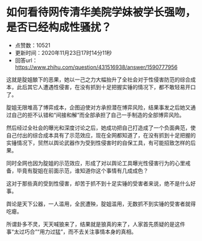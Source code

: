 # 如何看待网传清华美院学妹被学长强吻，是否已经构成性骚扰？
- 点赞数：10521
- 更新时间：2020年11月23日17时14分11秒
- 回答url：https://www.zhihu.com/question/431516938/answer/1590777956
<body>
 <p data-pid="Z8AHj7Vb">这就是腚姐酿下的恶果，她以一己之力大幅抬升了全社会对于性侵害防范的综合成本，此后其它人遭遇性侵害，在没有抓到十足把握实锤的情况下，都不敢轻易开口了。</p>
 <p data-pid="StwU2c9I">腚姐无限堆高了博弈成本，企图迫使对方承担潜在博弈风险，结果事发之后她又通过自己的拒不认错和“间接和解”而全部承担了自己一手制造的全部博弈风险。</p>
 <p data-pid="sNxBut9r">然后经过全社会的曝光和深度讨论之后，她成功把自己打造成了一个负面典范，使自己付出的综合成本具有了示范效应，现在全网都知道了，在没有抓到十足把握的实锤情况下，贸然以舆论武器作为受到性侵害时的自保工具，有可能招致怎样的后果。</p>
 <p data-pid="va0WDg0X">同时全网也因为腚姐的示范效应，形成了对以舆论工具曝光性侵害行为的心里戒备，毕竟有腚姐在前面示范，谁知道你这个事情有几成成色？</p>
 <p data-pid="yBFgil_y">这对于那些真的受到性侵害，却苦于抓不到十足实锤的受害者来说，绝不是什么好事。</p>
 <p data-pid="TCp0kk7O">舆论是天下公器，一人滥用，全民遭殃，腚姐滥用，无数抓不到实锤的受害者就得吃瘪。</p>
 <p data-pid="bBLn3WlV">所谓卦多不灵，天天喊狼来了，结果就是狼真的来了，人家首先质疑的是这件事“太过巧合”“用力过猛”，而不去关注事情本身的真相。</p>
</body>